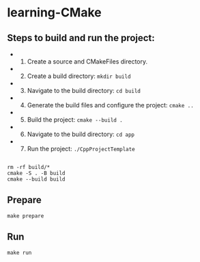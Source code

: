 # learning-CMake



## Steps to build and run the project:
- 1. Create a source and CMakeFiles directory.
- 2. Create a build directory: ``` mkdir build ```
- 3. Navigate to the build directory:  ``` cd build ```
- 4. Generate the build files and configure the project:  ``` cmake ..  ```
- 5. Build the project:  ``` cmake --build . ```
- 6.  Navigate to the build directory:  ``` cd app ```
- 7. Run the project:  ``` ./CppProjectTemplate ```


```

rm -rf build/*
cmake -S . -B build
cmake --build build

```

## Prepare 

``` 
make prepare
```

## Run 

```
make run
```